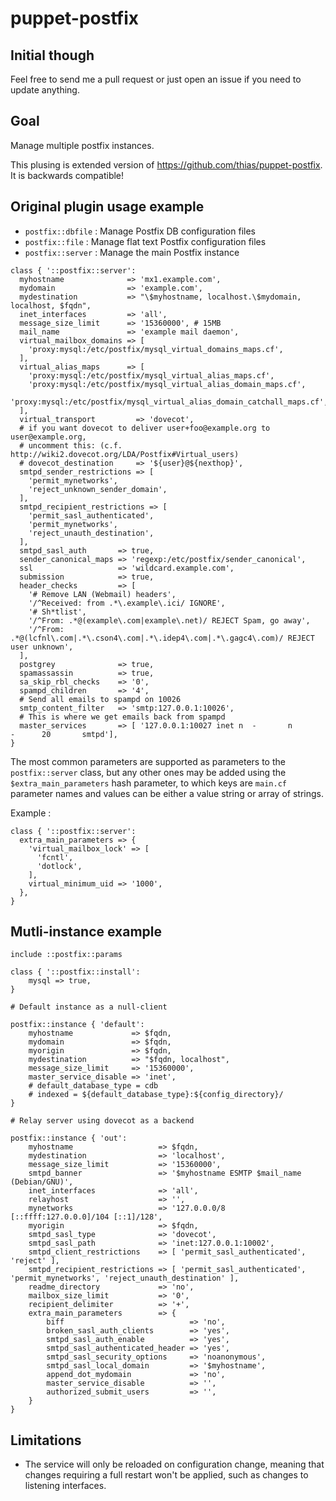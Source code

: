 # puppet-postfix

## Initial though

Feel free to send me a pull request or just open an issue if you need to update anything.

## Goal

Manage multiple postfix instances.

This plusing is extended version of https://github.com/thias/puppet-postfix. It is backwards compatible!

## Original plugin usage example

* `postfix::dbfile` : Manage Postfix DB configuration files
* `postfix::file` : Manage flat text Postfix configuration files
* `postfix::server` : Manage the main Postfix instance

```puppet
class { '::postfix::server':
  myhostname              => 'mx1.example.com',
  mydomain                => 'example.com',
  mydestination           => "\$myhostname, localhost.\$mydomain, localhost, $fqdn",
  inet_interfaces         => 'all',
  message_size_limit      => '15360000', # 15MB
  mail_name               => 'example mail daemon',
  virtual_mailbox_domains => [
    'proxy:mysql:/etc/postfix/mysql_virtual_domains_maps.cf',
  ],
  virtual_alias_maps      => [
    'proxy:mysql:/etc/postfix/mysql_virtual_alias_maps.cf',
    'proxy:mysql:/etc/postfix/mysql_virtual_alias_domain_maps.cf',
    'proxy:mysql:/etc/postfix/mysql_virtual_alias_domain_catchall_maps.cf',
  ],
  virtual_transport         => 'dovecot',
  # if you want dovecot to deliver user+foo@example.org to user@example.org,
  # uncomment this: (c.f. http://wiki2.dovecot.org/LDA/Postfix#Virtual_users)
  # dovecot_destination     => '${user}@${nexthop}',
  smtpd_sender_restrictions => [
    'permit_mynetworks',
    'reject_unknown_sender_domain',
  ],
  smtpd_recipient_restrictions => [
    'permit_sasl_authenticated',
    'permit_mynetworks',
    'reject_unauth_destination',
  ],
  smtpd_sasl_auth       => true,
  sender_canonical_maps => 'regexp:/etc/postfix/sender_canonical',
  ssl                   => 'wildcard.example.com',
  submission            => true,
  header_checks         => [
    '# Remove LAN (Webmail) headers',
    '/^Received: from .*\.example\.ici/ IGNORE',
    '# Sh*tlist',
    '/^From: .*@(example\.com|example\.net)/ REJECT Spam, go away',
    '/^From: .*@(lcfnl\.com|.*\.cson4\.com|.*\.idep4\.com|.*\.gagc4\.com)/ REJECT user unknown',
  ],
  postgrey              => true,
  spamassassin          => true,
  sa_skip_rbl_checks    => '0',
  spampd_children       => '4',
  # Send all emails to spampd on 10026
  smtp_content_filter   => 'smtp:127.0.0.1:10026',
  # This is where we get emails back from spampd
  master_services       => [ '127.0.0.1:10027 inet n  -       n       -      20       smtpd'],
}
```

The most common parameters are supported as parameters to the `postfix::server`
class, but any other ones may be added using the `$extra_main_parameters` hash
parameter, to which keys are `main.cf` parameter names and values can be either
a value string or array of strings.

Example :
```puppet
class { '::postfix::server':
  extra_main_parameters => {
    'virtual_mailbox_lock' => [
      'fcntl',
      'dotlock',
    ],
    virtual_minimum_uid => '1000',
  },
}
```

## Mutli-instance example

```
include ::postfix::params

class { '::postfix::install':
    mysql => true,
}

# Default instance as a null-client

postfix::instance { 'default':
    myhostname             => $fqdn,
    mydomain               => $fqdn,
    myorigin               => $fqdn,
    mydestination          => "$fqdn, localhost",
    message_size_limit     => '15360000',
    master_service_disable => 'inet',
    # default_database_type = cdb
    # indexed = ${default_database_type}:${config_directory}/
}

# Relay server using dovecot as a backend

postfix::instance { 'out':
    myhostname                   => $fqdn,
    mydestination                => 'localhost',
    message_size_limit           => '15360000',
    smtpd_banner                 => '$myhostname ESMTP $mail_name (Debian/GNU)',
    inet_interfaces              => 'all',
    relayhost                    => '',
    mynetworks                   => '127.0.0.0/8 [::ffff:127.0.0.0]/104 [::1]/128',
    myorigin                     => $fqdn,
    smtpd_sasl_type              => 'dovecot',
    smtpd_sasl_path              => 'inet:127.0.0.1:10002',
    smtpd_client_restrictions    => [ 'permit_sasl_authenticated', 'reject' ],
    smtpd_recipient_restrictions => [ 'permit_sasl_authenticated', 'permit_mynetworks', 'reject_unauth_destination' ],
    readme_directory             => 'no',
    mailbox_size_limit           => '0',
    recipient_delimiter          => '+',
    extra_main_parameters        => {
        biff                            => 'no',
        broken_sasl_auth_clients        => 'yes',
        smtpd_sasl_auth_enable          => 'yes',
        smtpd_sasl_authenticated_header => 'yes',
        smtpd_sasl_security_options     => 'noanonymous',
        smtpd_sasl_local_domain         => '$myhostname',
        append_dot_mydomain             => 'no',
        master_service_disable          => '',
        authorized_submit_users         => '',
    }
}
```

## Limitations

* The service will only be reloaded on configuration change, meaning that
  changes requiring a full restart won't be applied, such as changes to
  listening interfaces.

